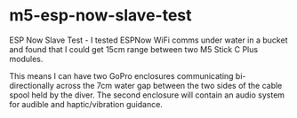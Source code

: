 # m5-esp-now-slave-test

ESP Now Slave Test - I tested ESPNow WiFi comms under water in a bucket and found that I could get 15cm range between two M5 Stick C Plus modules.
 
This means I can have two GoPro enclosures communicating bi-directionally across the 7cm water gap between the two sides of the cable spool held by the diver. The second enclosure will contain an audio system for audible and haptic/vibration guidance.

